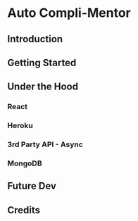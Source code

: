 # Auto Compli-Mentor

## Introduction


## Getting Started


## Under the Hood

### React

### Heroku

### 3rd Party API - Async

### MongoDB


## Future Dev

## Credits